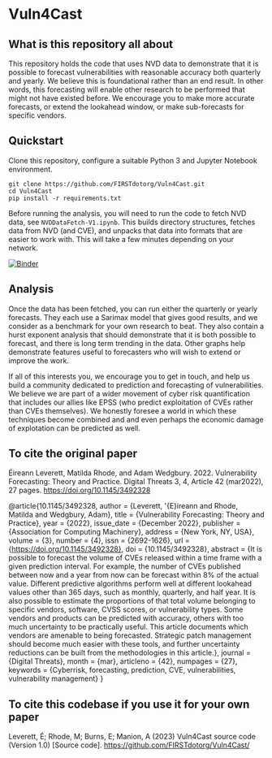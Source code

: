# Vuln4Cast

## What is this repository all about
This repository holds the code that uses NVD data to demonstrate that it is possible to forecast vulnerabilities with reasonable accuracy both quarterly and yearly. We believe this is foundational rather than an end result. In other words, this forecasting will enable other research to be performed that might not have existed before. We encourage you to make more accurate forecasts, or extend the lookahead window, or make sub-forecasts for specific vendors.

## Quickstart

Clone this repository, configure a suitable Python 3 and Jupyter Notebook environment.

```
git clone https://github.com/FIRSTdotorg/Vuln4Cast.git
cd Vuln4Cast
pip install -r requirements.txt
```

Before running the analysis, you will need to run the code to fetch NVD data, see `NVDDataFetch-V1.ipynb`. This builds directory structures, fetches data from NVD (and CVE), and unpacks that data into formats that are easier to work with. This will take a few minutes depending on your network.

[![Binder](https://mybinder.org/badge_logo.svg)](https://mybinder.org/v2/gh/FIRSTdotorg/Vuln4Cast/d1a678e603f20cf0530fd08d7fed7cd4ca3e184d)

## Analysis

Once the data has been fetched, you can run either the quarterly or yearly forecasts. They each use a Sarimax model that gives good results, and we consider as a benchmark for your own research to beat. They also contain a hurst exponent analysis that should demonstrate that it is both possible to forecast, and there is long term trending in the data. Other graphs help demonstrate features useful to forecasters who will wish to extend or improve the work.

If all of this interests you, we encourage you to get in touch, and help us build a community dedicated to prediction and forecasting of vulnerabilities. We believe we are part of a wider movement of cyber risk quantification that includes our allies like EPSS (who predict exploitation of CVEs rather than CVEs themselves). We honestly foresee a world in which these techniques become combined and and even perhaps the economic damage of explotation can be predicted as well.

## To cite the original paper

Éireann Leverett, Matilda Rhode, and Adam Wedgbury. 2022. Vulnerability Forecasting: Theory and Practice. Digital Threats 3, 4, Article 42 (mar2022), 27 pages. https://doi.org/10.1145/3492328

@article{10.1145/3492328,
author = {Leverett, \'{E}ireann and Rhode, Matilda and Wedgbury, Adam},
title = {Vulnerability Forecasting: Theory and Practice},
year = {2022},
issue_date = {December 2022},
publisher = {Association for Computing Machinery},
address = {New York, NY, USA},
volume = {3},
number = {4},
issn = {2692-1626},
url = {https://doi.org/10.1145/3492328},
doi = {10.1145/3492328},
abstract = {It is possible to forecast the volume of CVEs released within a time frame with a given prediction interval. For example, the number of CVEs published between now and a year from now can be forecast within 8% of the actual value. Different predictive algorithms perform well at different lookahead values other than 365 days, such as monthly, quarterly, and half year. It is also possible to estimate the proportions of that total volume belonging to specific vendors, software, CVSS scores, or vulnerability types. Some vendors and products can be predicted with accuracy, others with too much uncertainty to be practically useful. This article documents which vendors are amenable to being forecasted. Strategic patch management should become much easier with these tools, and further uncertainty reductions can be built from the methodologies in this article.},
journal = {Digital Threats},
month = {mar},
articleno = {42},
numpages = {27},
keywords = {Cyberrisk, forecasting, prediction, CVE, vulnerabilities, vulnerability management}
}

## To cite this codebase if you use it for your own paper

Leverett, É; Rhode, M; Burns, E; Manion, A (2023) Vuln4Cast source code (Version 1.0) [Source code]. https://github.com/FIRSTdotorg/Vuln4Cast/
